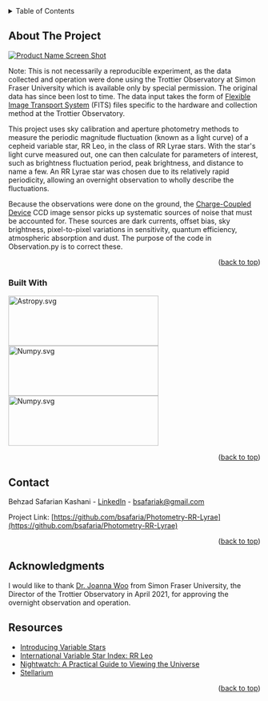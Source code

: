 <!-- TABLE OF CONTENTS -->
<details>
  <summary>Table of Contents</summary>
  <ol>
    <li>
      <a href="#about-the-project">About The Project</a>
      <ul>
        <li><a href="#built-with">Built With</a></li>
      </ul>
    </li>
    <li><a href="#contact">Contact</a></li>
    <li><a href="#acknowledgments">Acknowledgments</a></li>
    <li><a href="#resources">Resources</a></li>
  </ol>
</details>



<!-- ABOUT THE PROJECT -->
## About The Project

[![Product Name Screen Shot][product-screenshot]](https://twitter.com/sfutrottobs)

Note: This is not necessarily a reproducible experiment, as the data collected and operation were done using the Trottier Observatory at Simon Fraser University which is available only by special permission. The original data has since been lost to time. The data input takes the form of [Flexible Image Transport System](https://docs.astropy.org/en/stable/io/fits/) (FITS) files specific to the hardware and collection method at the Trottier Observatory.

This project uses sky calibration and aperture photometry methods to measure the periodic magnitude fluctuation (known as a light curve) of a cepheid variable star, RR Leo, in the class of RR Lyrae stars. With the star's light curve measured out, one can then calculate for parameters of interest, such as brightness fluctuation period, peak brightness, and distance to name a few. An RR Lyrae star was chosen due to its relatively rapid periodicity, allowing an overnight observation to wholly describe the fluctuations.

Because the observations were done on the ground, the [Charge-Coupled Device](https://en.wikipedia.org/wiki/Charge-coupled_device) CCD image sensor picks up systematic sources of noise that must be accounted for. These sources are dark currents, offset bias, sky brightness, pixel-to-pixel variations in sensitivity, quantum efficiency, atmospheric absorption and dust. The purpose of the code in Observation.py is to correct these.


<p align="right">(<a href="#readme-top">back to top</a>)</p>



### Built With

[<img src="https://www.astropy.org/images/astropy_word.svg" alt="Astropy.svg" width="300" height="100">][Astropy-url]
[<img src="https://numpy.org/images/logo.svg" alt="Numpy.svg" width="300" height="100">][Numpy-url]
[<img src="https://matplotlib.org/_static/logo_light.svg" alt="Numpy.svg" width="300" height="100">][Matplotlib-url]

<p align="right">(<a href="#readme-top">back to top</a>)</p>

<!-- CONTACT -->
## Contact

Behzad Safarian Kashani - [LinkedIn](https://www.linkedin.com/in/bsk00/) - bsafariak@gmail.com

Project Link: [https://github.com/bsafaria/Photometry-RR-Lyrae](https://github.com/bsafaria/Photometry-RR-Lyrae)

<p align="right">(<a href="#readme-top">back to top</a>)</p>



<!-- ACKNOWLEDGMENTS -->
## Acknowledgments

I would like to thank [Dr. Joanna Woo](https://www.sfu.ca/physics/people/faculty/jwa304.html) from Simon Fraser University, the Director of the Trottier Observatory in April 2021, for approving the overnight observation and operation.

## Resources

* [Introducing Variable Stars](https://www.rasc.ca/variable-stars)
* [International Variable Star Index: RR Leo](https://www.aavso.org/vsx/index.php?view=detail.top&oid=17041)
* [Nightwatch: A Practical Guide to Viewing the Universe](https://nightwatchbook.com/)
* [Stellarium](https://stellarium.org/)

<p align="right">(<a href="#readme-top">back to top</a>)</p>

<!-- MARKDOWN LINKS & IMAGES -->
<!-- https://www.markdownguide.org/basic-syntax/#reference-style-links -->
[product-screenshot]: https://pbs.twimg.com/profile_banners/4140632479/1475366855/1500x500
[Astropy.svg]: https://www.astropy.org/images/astropy_word.svg
[Astropy-url]: https://www.astropy.org/
[Numpy.svg]: https://numpy.org/images/logo.svg
[Numpy-url]: https://numpy.org/
[Matplotlib.svg]: https://img.shields.io/badge/Vue.js-35495E?style=for-the-badge&logo=vuedotjs&logoColor=4FC08D
[Matplotlib-url]: https://matplotlib.org/
